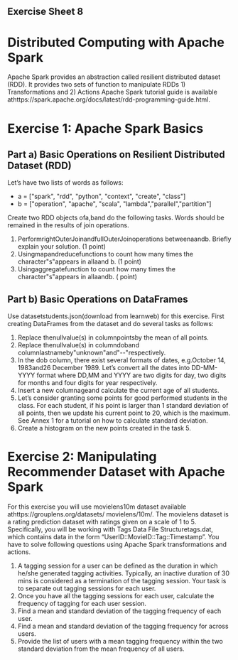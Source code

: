 ## Exercise Sheet 8

# Distributed Computing with Apache Spark

Apache Spark provides an abstraction called resilient distributed dataset (RDD). It provides two sets of
function to manipulate RDDs 1) Transformations and 2) Actions Apache Spark tutorial guide is available
athttps://spark.apache.org/docs/latest/rdd-programming-guide.html.

# Exercise 1: Apache Spark Basics 

## Part a) Basic Operations on Resilient Distributed Dataset (RDD) 

Let’s have two lists of words as follows:

- a = ["spark", "rdd", "python", "context", "create", "class"]
- b = ["operation", "apache", "scala", "lambda","parallel","partition"]

Create two RDD objects ofa,band do the following tasks. Words should be remained in the results
of join operations.

1. PerformrightOuterJoinandfullOuterJoinoperations betweenaandb. Briefly explain your
    solution. (1 point)
2. Usingmapandreducefunctions to count how many times the character"s"appears in allaand
    b. (1 point)
3. Usingaggregatefunction to count how many times the character"s"appears in allaandb. (
    point)

## Part b) Basic Operations on DataFrames 

Use datasetstudents.json(download from learnweb) for this exercise. First creating DataFrames from
the dataset and do several tasks as follows:

1. Replace thenullvalue(s) in columnpointsby the mean of all points.
2. Replace thenullvalue(s) in columndoband columnlastnameby"unknown"and"--"respectively. 
3. In the dob column, there exist several formats of dates, e.g.October 14, 1983and26 December 1989. Let’s convert all the dates into DD-MM-YYYY format where DD,MM and YYYY are two digits for day, two digits for months and four digits for year respectively. 
4. Insert a new columnageand calculate the current age of all students. 
5. Let’s consider granting some points for good performed students in the class. For each student, if his point is larger than 1 standard deviation of all points, then we update his current point to 20, which is the maximum. See Annex 1 for a tutorial on how to calculate standard deviation. 
6. Create a histogram on the new points created in the task 5. 

# Exercise 2: Manipulating Recommender Dataset with Apache Spark 

For this exercise you will use movielens10m dataset available athttps://grouplens.org/datasets/
movielens/10m/. The movielens dataset is a rating prediction dataset with ratings given on a scale of
1 to 5. Specifically, you will be working with Tags Data File Structuretags.dat, which contains data
in the form “UserID::MovieID::Tag::Timestamp”. You have to solve following questions using Apache
Spark transformations and actions.

1. A tagging session for a user can be defined as the duration in which he/she generated tagging
    activities. Typically, an inactive duration of 30 mins is considered as a termination of the tagging
    session. Your task is to separate out tagging sessions for each user.
2. Once you have all the tagging sessions for each user, calculate the frequency of tagging for each
    user session.
3. Find a mean and standard deviation of the tagging frequency of each user.
4. Find a mean and standard deviation of the tagging frequency for across users.
5. Provide the list of users with a mean tagging frequency within the two standard deviation from
    the mean frequency of all users.

